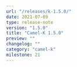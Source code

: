 ```yaml
---
url: "/releases/k-1.5.0/"
date: 2021-07-09
type: release-note
version: "1.5.0"
title: "Camel-K 1.5.0"
preview: ""
changelog: ""
category: "camel-k"
milestone: 21
---
```

